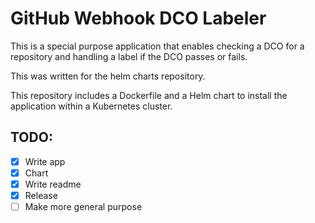 # GitHub Webhook DCO Labeler

This is a special purpose application that enables checking a DCO for a repository
and handling a label if the DCO passes or fails.

This was written for the helm charts repository.

This repository includes a Dockerfile and a Helm chart to install the application
within a Kubernetes cluster.

## TODO:

- [x] Write app
- [x] Chart
- [x] Write readme
- [x] Release
- [ ] Make more general purpose